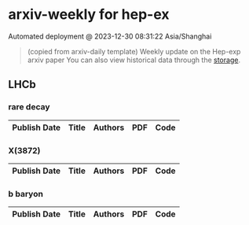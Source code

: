 # arxiv-weekly for hep-ex 
 Automated deployment @ 2023-12-30 08:31:22 Asia/Shanghai
> (copied from arxiv-daily template) Weekly update on the Hep-exp arxiv paper 
> You can also view historical data through the [storage](https://github.com/ucaszhouyx/arxiv-daily-test/tree/main/database/storage).

## LHCb

### rare decay
|Publish Date|Title|Authors|PDF|Code|
| :---: | :---: | :---: | :---: | :---: |

### X(3872)
|Publish Date|Title|Authors|PDF|Code|
| :---: | :---: | :---: | :---: | :---: |

### b baryon
|Publish Date|Title|Authors|PDF|Code|
| :---: | :---: | :---: | :---: | :---: |
